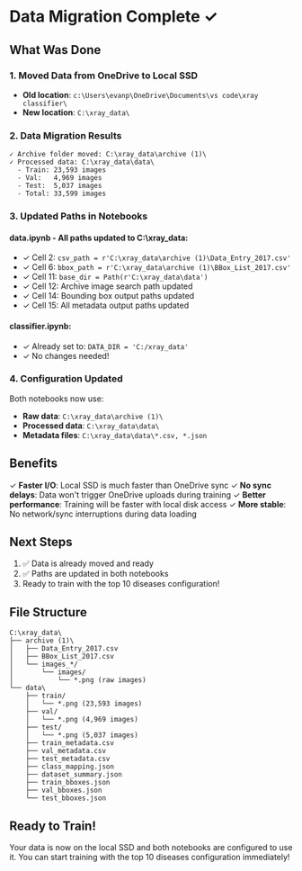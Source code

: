 # Data Migration Complete ✓

## What Was Done

### 1. Moved Data from OneDrive to Local SSD
- **Old location**: `c:\Users\evanp\OneDrive\Documents\vs code\xray classifier\`
- **New location**: `C:\xray_data\`

### 2. Data Migration Results
```
✓ Archive folder moved: C:\xray_data\archive (1)\
✓ Processed data: C:\xray_data\data\
  - Train: 23,593 images
  - Val:   4,969 images
  - Test:  5,037 images
  - Total: 33,599 images
```

### 3. Updated Paths in Notebooks

#### data.ipynb - All paths updated to C:\xray_data:
- ✓ Cell 2: `csv_path = r'C:\xray_data\archive (1)\Data_Entry_2017.csv'`
- ✓ Cell 6: `bbox_path = r'C:\xray_data\archive (1)\BBox_List_2017.csv'`
- ✓ Cell 11: `base_dir = Path(r'C:\xray_data\data')`
- ✓ Cell 12: Archive image search path updated
- ✓ Cell 14: Bounding box output paths updated
- ✓ Cell 15: All metadata output paths updated

#### classifier.ipynb:
- ✓ Already set to: `DATA_DIR = 'C:/xray_data'`
- ✓ No changes needed!

### 4. Configuration Updated
Both notebooks now use:
- **Raw data**: `C:\xray_data\archive (1)\`
- **Processed data**: `C:\xray_data\data\`
- **Metadata files**: `C:\xray_data\data\*.csv, *.json`

## Benefits
✓ **Faster I/O**: Local SSD is much faster than OneDrive sync
✓ **No sync delays**: Data won't trigger OneDrive uploads during training
✓ **Better performance**: Training will be faster with local disk access
✓ **More stable**: No network/sync interruptions during data loading

## Next Steps
1. ✅ Data is already moved and ready
2. ✅ Paths are updated in both notebooks
3. Ready to train with the top 10 diseases configuration!

## File Structure
```
C:\xray_data\
├── archive (1)\
│   ├── Data_Entry_2017.csv
│   ├── BBox_List_2017.csv
│   └── images_*/
│       └── images/
│           └── *.png (raw images)
└── data\
    ├── train/
    │   └── *.png (23,593 images)
    ├── val/
    │   └── *.png (4,969 images)
    ├── test/
    │   └── *.png (5,037 images)
    ├── train_metadata.csv
    ├── val_metadata.csv
    ├── test_metadata.csv
    ├── class_mapping.json
    ├── dataset_summary.json
    ├── train_bboxes.json
    ├── val_bboxes.json
    └── test_bboxes.json
```

## Ready to Train!
Your data is now on the local SSD and both notebooks are configured to use it. You can start training with the top 10 diseases configuration immediately!
